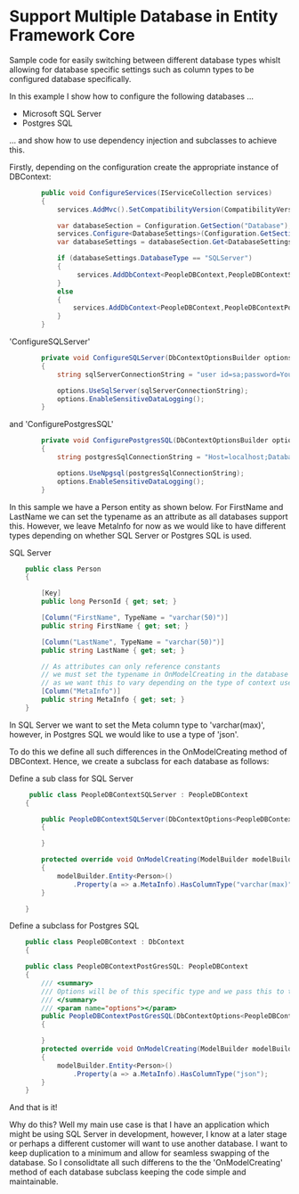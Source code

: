 # Support Multiple Database in Entity Framework Core


Sample code for easily switching between different database types whislt allowing for database specific settings such as column types to be configured database specifically.

In this example I show how to configure the following databases ...

  - Microsoft SQL Server
  - Postgres SQL

... and show how to use dependency injection and subclasses to achieve this.

Firstly, depending on the configuration create the appropriate instance of DBContext:

```csharp
        public void ConfigureServices(IServiceCollection services)
        {
            services.AddMvc().SetCompatibilityVersion(CompatibilityVersion.Version_2_2);

            var databaseSection = Configuration.GetSection("Database");
            services.Configure<DatabaseSettings>(Configuration.GetSection("Database"));
            var databaseSettings = databaseSection.Get<DatabaseSettings>();

            if (databaseSettings.DatabaseType == "SQLServer")
            {
                 services.AddDbContext<PeopleDBContext,PeopleDBContextSQLServer>(ConfigureSQLServer);
            }
            else
            {
                services.AddDbContext<PeopleDBContext,PeopleDBContextPostGresSQL>(ConfigurePostgresSQL);
            }
        }
```
'ConfigureSQLServer'
```csharp
        private void ConfigureSQLServer(DbContextOptionsBuilder options)
        {
            string sqlServerConnectionString = "user id=sa;password=YourStrong!Passw0rd;server=localhost,1433;database=PeopleDatabase;Trusted_Connection=no";

            options.UseSqlServer(sqlServerConnectionString);
            options.EnableSensitiveDataLogging();
        }
```

and 'ConfigurePostgresSQL'

```csharp
        private void ConfigurePostgresSQL(DbContextOptionsBuilder options)
        {
            string postgresSqlConnectionString = "Host=localhost;Database=PeopleDatabase;Username=postgres;Password=example";

            options.UseNpgsql(postgresSqlConnectionString);
            options.EnableSensitiveDataLogging();
        }
```

In this sample we have a Person entity as shown below.  For FirstName and LastName we can set the typename as an attribute as all databases support this.  However, we leave MetaInfo for now as we would like to have different types depending on whether SQL Server or Postgres SQL is used.

SQL Server
```csharp
    public class Person
    {

        [Key]
        public long PersonId { get; set; }

        [Column("FirstName", TypeName = "varchar(50)")]
        public string FirstName { get; set; }

        [Column("LastName", TypeName = "varchar(50)")]
        public string LastName { get; set; }

        // As attributes can only reference constants
        // we must set the typename in OnModelCreating in the database context
        // as we want this to vary depending on the type of context used, i.e sql server, or postgressql
        [Column("MetaInfo")]
        public string MetaInfo { get; set; }
    }
```

In SQL Server we want to set the Meta column type to 'varchar(max)', however, in Postgres SQL we would like to use a type of 'json'.  

To do this we define all such differences in the OnModelCreating method of DBContext.  Hence, we create a subclass for each database as follows:

Define a sub class for SQL Server

```csharp
     public class PeopleDBContextSQLServer : PeopleDBContext
    {

        public PeopleDBContextSQLServer(DbContextOptions<PeopleDBContextSQLServer> options) : base(options)
        {

        }

        protected override void OnModelCreating(ModelBuilder modelBuilder)
        {
            modelBuilder.Entity<Person>()
                .Property(a => a.MetaInfo).HasColumnType("varchar(max)");
        }

    }

```



Define a subclass for Postgres SQL
```csharp
    public class PeopleDBContext : DbContext
    {

    public class PeopleDBContextPostGresSQL: PeopleDBContext
    {
        /// <summary>
        /// Options will be of this specific type and we pass this to the protected not typed base class constructor
        /// </summary>
        /// <param name="options"></param>
        public PeopleDBContextPostGresSQL(DbContextOptions<PeopleDBContextPostGresSQL> options) : base(options)
        {

        }
        protected override void OnModelCreating(ModelBuilder modelBuilder)
        {
            modelBuilder.Entity<Person>()
                .Property(a => a.MetaInfo).HasColumnType("json");
        }
    }
```

And that is it!

Why do this?  Well my main use case is that I have an application which might be using SQL Server in development, however, I know at a later stage or perhaps a different customer will want to use another database.   I want to keep duplication to a minimum and allow for seamless swapping of the database.  So I consolidtate all such differens to the the 'OnModelCreating' method of each database subclass keeping the code simple and maintainable.
